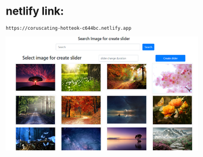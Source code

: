# netlify link:
```
https://coruscating-hotteok-c644bc.netlify.app
```

<img src="1.PNG" style="height:300px; width:100%">